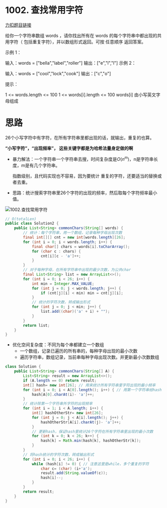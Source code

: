 


# 1002. 查找常用字符

[力扣题目链接](https://leetcode-cn.com/problems/find-common-characters/)

给你一个字符串数组 words ，请你找出所有在 words 的每个字符串中都出现的共用字符（ 包括重复字符），并以数组形式返回。可按 任意顺序 返回答案。

示例 1：

输入：words = ["bella","label","roller"]
输出：["e","l","l"]
示例 2：

输入：words = ["cool","lock","cook"]
输出：["c","o"]

提示：

1 <= words.length <= 100
1 <= words[i].length <= 100
words[i] 由小写英文字母组成



# 思路

26个小写字符中有字符，在所有字符串里都出现的话，就输出，重复的也算。

**“小写字符”，“出现频率”， 这些关键字都是为哈希法量身定做的啊**

+ 暴力解法：一个字符串一个字符串去搜，时间复杂度是$O(n^m)$，n是字符串长度，m是有几个字符串。

  指数级别，且代码实现也不容易，因为要统计 重复的字符，还要适当的替换或者去重。

+ 思路：统计搜索字符串里26个字符的出现的频率，然后取每个字符频率最小值。

![1002.查找常用字符](https://code-thinking.cdn.bcebos.com/pics/1002.查找常用字符.png)

```java
// O(totalLen)
public class Solution2 {
    public List<String> commonChars(String[] words) {
        // 统计：每个字符串，用一个数组，记录每种字母出现次数
        final int[][] cnt = new int[words.length][26];
        for (int i = 0; i < words.length; i++) {
            final char[] chars = words[i].toCharArray();
            for (char c : chars) {
                cnt[i][c - 'a']++;
            }
        }
        // 对于每种字母，在所有字符串中出现的最少次数，为公共char
        final List<String> list = new ArrayList<>();
        for (int i = 0; i < 26; i++) {
            int min = Integer.MAX_VALUE;
            for (int j = 0; j < words.length; j++) {
                if (cnt[j][i] < min) min = cnt[j][i];
            }
            // 统计的字符次数，转成输出形式
            for (int j = 0; j < min; j++) {
                list.add((char)('a' + i) + "");
            }
        }
        return list;
    }
}
```

+ 优化空间复杂度：不同为每个串都建立一个数组
  + 一个数组，记录已遍历的所有串的，每种字母出现的最小次数
  + 遍历字符串，数组记录，当前串每种字母出现次数。并更新最小次数数组

```Java
class Solution {
    public List<String> commonChars(String[] A) {
        List<String> result = new ArrayList<>();
        if (A.length == 0) return result;
        int[] hash= new int[26]; // 用来统计所有字符串里字符出现的最小频率
        for (int i = 0; i < A[0].length(); i++) { // 用第一个字符串给hash初始化
            hash[A[0].charAt(i)- 'a']++;
        }
        // 统计除第一个字符串外字符的出现频率
        for (int i = 1; i < A.length; i++) {
            int[] hashOtherStr= new int[26];
            for (int j = 0; j < A[i].length(); j++) {
                hashOtherStr[A[i].charAt(j)- 'a']++;
            }
            // 更新hash，保证hash里统计26个字符在所有字符串里出现的最小次数
            for (int k = 0; k < 26; k++) {
                hash[k] = Math.min(hash[k], hashOtherStr[k]);
            }
        }
        // 将hash统计的字符次数，转成输出形式
        for (int i = 0; i < 26; i++) {
            while (hash[i] != 0) { // 注意这里是while，多个重复的字符
                char c= (char) (i+'a');
                result.add(String.valueOf(c));
                hash[i]--;
            }
        }
        return result;
    }
}
```